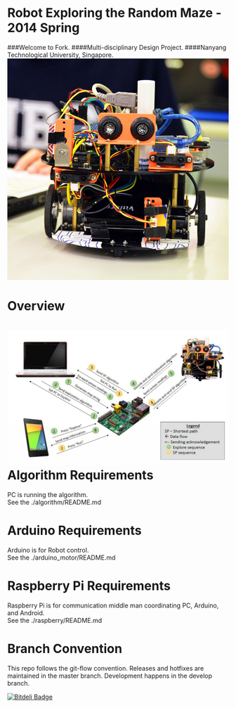Robot Exploring the Random Maze - 2014 Spring
==============
###Welcome to Fork.
####Multi-disciplinary Design Project. 
####Nanyang Technological University, Singapore.   
![pic](./img/p0.jpg)

Overview
==============
![pic](./img/p1.jpg)
Algorithm Requirements
==============
PC is running the algorithm.  
See the ./algorithm/README.md

Arduino Requirements
==============
Arduino is for Robot control.  
See the ./arduino_motor/README.md


Raspberry Pi Requirements
==============
Raspberry Pi is for communication middle man coordinating PC, Arduino, and Android.  
See the ./raspberry/README.md

Branch Convention
==============
This repo follows the git-flow convention. Releases and hotfixes are maintained in the master branch. Development happens in the develop branch. 


[![Bitdeli Badge](https://d2weczhvl823v0.cloudfront.net/zhangdanyangg/robot-in-maze/trend.png)](https://bitdeli.com/free "Bitdeli Badge")

